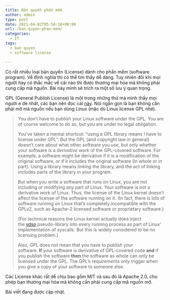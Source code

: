 ```yaml
---
title: Bản quyền phần mềm
author: admin
type: post
date: 2021-04-02T05:58:18+00:00
url: /ban-quyen-phan-mem/
categories:
  - IT
tags:
  - ban quyen
  - software license

---
```

Có rất nhiều loại bản quyền (License) dành cho phần mềm (software program). Về định nghĩa thì có thể tìm thấy dễ dàng. Tuy nhiên đôi khi mọi người hay có thắc mắc về cái nào thì được thương mại hóa mà không phải cung cấp mã nguồn. Bài này mình sẽ trích ra một số lưu ý quan trọng.



GPL (General Publish License) là một trong những thứ mà mình thấy mọi người e dè nhất, các bạn nên đọc cái <a rel="noreferrer noopener" href="https: //opensource.stackexchange.com/questions/10223/should-i-publish-everything-running-on-linux-under-gpl" target="_blank">này</a>. Nói ngắn gọn là bạn không cần phải mở mã nguồn nếu bạn dùng Linux (mặc dù Linux license GPL nhé).

<blockquote class="wp-block-quote is-layout-flow wp-block-quote-is-layout-flow">
  <p>
    You don&#8217;t have to publish your Linux software under the GPL. You are of course welcome to do so, but you are under no legal obligation.
  </p>
  
  <p>
    You&#8217;ve taken a mental shortcut: “using a GPL library means I have to license under GPL”. But the GPL (and copyright law in general) doesn&#8217;t care about what other software you <em>use</em>, but only whether your software is a <em>derivative work</em> of the GPL-covered software. For example, a software might be derivative if it is a modification of the original software, or if it includes the original software (in whole or in part). Using a library means <em>linking</em> the library, and the act of linking includes parts of the library in your program.
  </p>
  
  <p>
    But when you write a software that runs on Linux, you are not including or modifying any part of Linux. Your software is not a derivative work of Linux. Thus, the license of the Linux kernel doesn&#8217;t affect the license of the software running on it. (In fact, there is lots of software running on Linux that&#8217;s completely incompatible with the GPLv2, such as Apache-2 licensed software or proprietary software.)
  </p>
  
  <p>
    (For technical reasons the Linux kernel actually does inject the <a href="https: //en.wikipedia.org/wiki/VDSO">vdso</a> pseudo-library into every running process as part of Linux&#8217; implementation of syscalls. But this is widely considered to be no licensing problem.)
  </p>
  
  <p>
    Also, GPL does not mean that you have to <em>publish</em> your software. <strong>If</strong> your software is derivative of GPL-covered code <strong>and</strong> if you publish the software <strong>then</strong> the software as whole can only be licensed under the GPL. The GPL&#8217;s requirements only trigger when you give a copy of your software to someone else.
  </p>
</blockquote>

Các License khác rất dễ chịu bao gồm MIT và sau đó là Apache 2.0, cho phép bạn thương mại hóa mà không cần phải cung cấp mã nguồn mở.

Bài viết đang được cập nhật.
